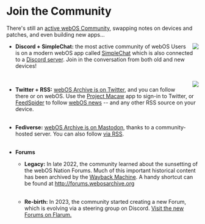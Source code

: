 # Join the Community
There's still an <a href="https://appcatalog.webosarchive.org/WebService/reports/" target="_blank">active webOS Community</a>, swapping notes on devices and patches, and even building new apps...

<img src="../images/discord.png" align="right" style="padding-left: 8px">

* **Discord + SimpleChat:** the most active community of webOS Users is on a modern webOS app called <a href="https://appcatalog.webosarchive.org/app/webOSSimpleChat" target="_blank">SimpleChat</a> which is also connected to a <a href="http://www.webosarchive.org/discord" target="_blank">Discord server</a>. Join in the conversation from both old and new devices!<br>
 <br>
<img src="../images/twitter.png" align="right" style="padding-left: 8px">
 
* **Twitter + RSS:** <a href="https://www.twitter.com/webOSArchive" target="_blank">webOS Archive is on Twitter</a>, and you can follow there or on webOS. Use the <a href="https://preware.pivotce.com/package/net.minego.phnx" target="_blank">Project Macaw</a> app to sign-in to Twitter, or <a href="https://appcatalog.webosarchive.org/app/feedspider" target="_blank">FeedSpider</a> to follow <a href="http://www.webosarchive.org/news.php" target="_top">webOS news</a> -- and any other RSS source on your device.
<br>&nbsp;<br>
 
* **Fediverse:** <a href="https://palm.weboslives.eu/users/webosarchive" target="_blank">webOS Archive is on Mastodon</a>, thanks to a community-hosted server. You can also follow <a href="https://palm.weboslives.eu/users/webosarchive.rss" target="_blank">via RSS</a>.
<br>&nbsp;<br>

* **Forums** 

    - **Legacy:** In late 2022, the community learned about the sunsetting of the webOS Nation Forums. Much of this important historical content has been archived by the <a href="http://web.archive.org/web/20221227181510/https://forums.webosnation.com/" target="_blank">Wayback Machine</a>. A handy shortcut can be found at <a href="http://forums.webosarchive.org" target="_blank">http://forums.webosarchive.org</a><br/>&nbsp;<br/>

    - **Re-birth:** In 2023, the community started creating a new Forum, which is evolving via a steering group on Discord. <a href="https://webos.flarum.cloud/" target="_blank">Visit the new Forums on Flarum.</a>